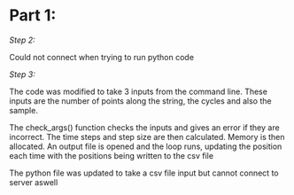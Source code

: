 # **Part 1:**

*Step 2:*

Could not connect when trying to run python code

*Step 3:*

The code was modified to take 3 inputs from the command line. These inputs are the number of points along the string, the cycles and also the sample. 

The check_args() function checks the inputs and gives an error if they are incorrect. The time steps and step size are then calculated. Memory is then allocated. An output file is opened and the loop runs, updating the position each time with the positions being written to the csv file

The python file was updated to take a csv file input but cannot connect to server aswell
